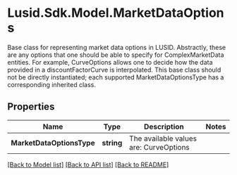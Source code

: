 # Lusid.Sdk.Model.MarketDataOptions
Base class for representing market data options in LUSID.  Abstractly, these are any options that one should be able to specify for ComplexMarketData entities.  For example, CurveOptions allows one to decide how the data provided in a discountFactorCurve is interpolated.  This base class should not be directly instantiated;  each supported MarketDataOptionsType has a corresponding inherited class.

## Properties

Name | Type | Description | Notes
------------ | ------------- | ------------- | -------------
**MarketDataOptionsType** | **string** | The available values are: CurveOptions | 

[[Back to Model list]](../README.md#documentation-for-models) [[Back to API list]](../README.md#documentation-for-api-endpoints) [[Back to README]](../README.md)

